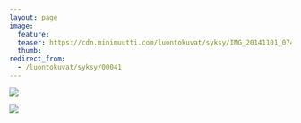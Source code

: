 ```yaml
---
layout: page
image:
  feature:
  teaser: https://cdn.minimuutti.com/luontokuvat/syksy/IMG_20141101_074159-245px.jpg
  thumb:
redirect_from:
  - /luontokuvat/syksy/00041
---
```


![](https://cdn.minimuutti.com/luontokuvat/syksy/IMG_20141101_074214-800px.jpg)

![](https://cdn.minimuutti.com/luontokuvat/syksy/IMG_20141101_074159-800px.jpg)
